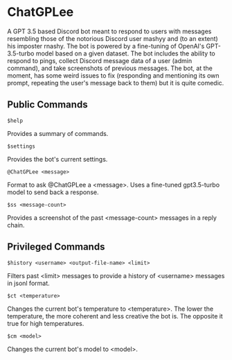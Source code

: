 # ChatGPLee
A GPT 3.5 based Discord bot meant to respond to users with messages resembling those of the notorious Discord user mashyy and (to an extent) his imposter rnashy. The bot is powered by a fine-tuning of OpenAI's GPT-3.5-turbo model based on a given dataset. The bot includes the ability to respond to pings, collect Discord message data of a user (admin command), and take screenshots of previous messages. The bot, at the moment, has some weird issues to fix (responding and mentioning its own prompt, repeating the user's message back to them) but it is quite comedic. 

## Public Commands

```
$help
```
Provides a summary of commands.

```
$settings
```
Provides the bot's current settings.

```
@ChatGPLee <message>
```
Format to ask @ChatGPLee a \<message\>. Uses a fine-tuned gpt3.5-turbo model to send back a response.

```
$ss <message-count>
```
Provides a screenshot of the past \<message-count\> messages in a reply chain.

## Privileged Commands

```
$history <username> <output-file-name> <limit>
```
Filters past \<limit\> messages to provide a history of \<username\> messages in jsonl format.

```
$ct <temperature>
```
Changes the current bot's temperature to \<temperature\>.
The lower the temperature, the more coherent and less creative the bot is. The opposite it true for high temperatures.

```
$cm <model>
```
Changes the current bot's model to \<model\>.
